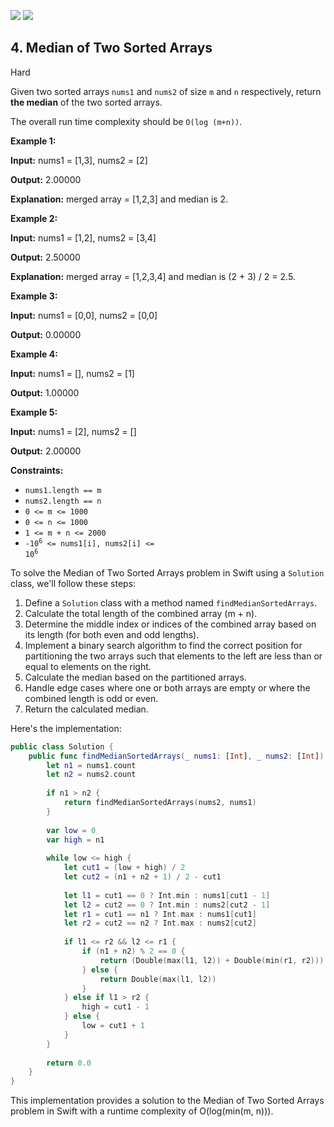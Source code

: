 [![](https://img.shields.io/github/stars/javadev/LeetCode-in-All?label=Stars&style=flat-square)](https://github.com/javadev/LeetCode-in-All)
[![](https://img.shields.io/github/forks/javadev/LeetCode-in-All?label=Fork%20me%20on%20GitHub%20&style=flat-square)](https://github.com/javadev/LeetCode-in-All/fork)

## 4\. Median of Two Sorted Arrays

Hard

Given two sorted arrays `nums1` and `nums2` of size `m` and `n` respectively, return **the median** of the two sorted arrays.

The overall run time complexity should be `O(log (m+n))`.

**Example 1:**

**Input:** nums1 = [1,3], nums2 = [2]

**Output:** 2.00000

**Explanation:** merged array = [1,2,3] and median is 2. 

**Example 2:**

**Input:** nums1 = [1,2], nums2 = [3,4]

**Output:** 2.50000

**Explanation:** merged array = [1,2,3,4] and median is (2 + 3) / 2 = 2.5. 

**Example 3:**

**Input:** nums1 = [0,0], nums2 = [0,0]

**Output:** 0.00000 

**Example 4:**

**Input:** nums1 = [], nums2 = [1]

**Output:** 1.00000 

**Example 5:**

**Input:** nums1 = [2], nums2 = []

**Output:** 2.00000 

**Constraints:**

*   `nums1.length == m`
*   `nums2.length == n`
*   `0 <= m <= 1000`
*   `0 <= n <= 1000`
*   `1 <= m + n <= 2000`
*   <code>-10<sup>6</sup> <= nums1[i], nums2[i] <= 10<sup>6</sup></code>

To solve the Median of Two Sorted Arrays problem in Swift using a `Solution` class, we'll follow these steps:

1. Define a `Solution` class with a method named `findMedianSortedArrays`.
2. Calculate the total length of the combined array (m + n).
3. Determine the middle index or indices of the combined array based on its length (for both even and odd lengths).
4. Implement a binary search algorithm to find the correct position for partitioning the two arrays such that elements to the left are less than or equal to elements on the right.
5. Calculate the median based on the partitioned arrays.
6. Handle edge cases where one or both arrays are empty or where the combined length is odd or even.
7. Return the calculated median.

Here's the implementation:

```swift
public class Solution {
    public func findMedianSortedArrays(_ nums1: [Int], _ nums2: [Int]) -> Double {
        let n1 = nums1.count
        let n2 = nums2.count
        
        if n1 > n2 {
            return findMedianSortedArrays(nums2, nums1)
        }
        
        var low = 0
        var high = n1
        
        while low <= high {
            let cut1 = (low + high) / 2
            let cut2 = (n1 + n2 + 1) / 2 - cut1
            
            let l1 = cut1 == 0 ? Int.min : nums1[cut1 - 1]
            let l2 = cut2 == 0 ? Int.min : nums2[cut2 - 1]
            let r1 = cut1 == n1 ? Int.max : nums1[cut1]
            let r2 = cut2 == n2 ? Int.max : nums2[cut2]
            
            if l1 <= r2 && l2 <= r1 {
                if (n1 + n2) % 2 == 0 {
                    return (Double(max(l1, l2)) + Double(min(r1, r2))) / 2.0
                } else {
                    return Double(max(l1, l2))
                }
            } else if l1 > r2 {
                high = cut1 - 1
            } else {
                low = cut1 + 1
            }
        }
        
        return 0.0
    }
}
```

This implementation provides a solution to the Median of Two Sorted Arrays problem in Swift with a runtime complexity of O(log(min(m, n))).
